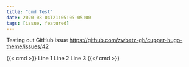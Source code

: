 ```yaml
---
title: "cmd Test"
date: 2020-08-04T21:05:05-05:00
tags: [issue, featured]
---
```


Testing out GitHub issue https://github.com/zwbetz-gh/cupper-hugo-theme/issues/42

{{< cmd >}}
Line 1
Line 2
Line 3
{{</ cmd >}}
